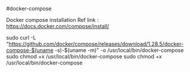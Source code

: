 #docker-compose

Docker compose installation
Ref link : https://docs.docker.com/compose/install/

sudo curl -L "https://github.com/docker/compose/releases/download/1.28.5/docker-compose-$(uname -s)-$(uname -m)" -o /usr/local/bin/docker-compose
sudo chmod +x /usr/local/bin/docker-compose
sudo chmod +x /usr/local/bin/docker-compose
